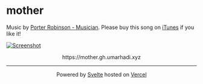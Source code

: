 # mother

Music by [Porter Robinson - Musician](https://www.youtube.com/watch?v=627cAumD6x0). Please buy this song on [iTunes](https://music.apple.com/id/album/mother/1550626757?i=1550626765) if you like it!

[![Screenshot](https://ik.imagekit.io/umarhadi/goldenhour/Screen_Shot_2021-04-23_at_03.57.13_2bErwQeZi.png)](https://mother.gh.umarhadi.xyz)

<p align="center">
  https://mother.gh.umarhadi.xyz
</p>

---

<div align="center">

  Powered by [Svelte](https://svelte.dev) hosted on [Vercel](https://vercel.com)
  
</div>
